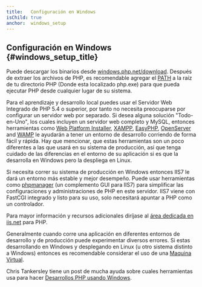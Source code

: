 ```yaml
---
title:   Configuración en Windows
isChild: true
anchor:  windows_setup
---
```


## Configuración en Windows {#windows_setup_title}

Puede descargar los binarios desde [windows.php.net/download][php-downloads]. Después de extraer los archivos de PHP, es recomendable agregar el [PATH][windows-path] a la raíz de tu directorio PHP (Donde esta localizado php.exe) para que pueda ejecutar PHP desde cualquier lugar de su sistema.

Para el aprendizaje y desarrollo local puedes usar el Servidor Web Integrado de PHP 5.4 o superior, por tanto no necesita preocuparse por configurar un servidor web por separado. Si desea alguna solución "Todo-en-Uno", los cuales incluyen un servidor web completo y MySQL, entonces herramientas como [Web Platform Installer][wpi], [XAMPP][xampp], [EasyPHP][easyphp], [OpenServer][openserver] and [WAMP][wamp] le ayudarán a tener un entorno de desarrollo corriendo de forma fácil y rápida. Hay que mencionar, que estas herramientas son un poco diferentes a las que usará en su sistema de producción, así que tenga cuidado de las diferencias en el entorno de su aplicación si es que la desarrolla en Windows pero la despliega en Linux.

Si necesita correr su sistema de producción en Windows entonces IIS7 le dará un entorno más estable y mejor desempeño. Puede usar herramientas como [phpmanager][phpmanager] (un complemento GUI para IIS7) para simplificar las configuraciones y administraciones de PHP en este servidor. IIS7 viene con FastCGI integrado y listo para su uso, solo necesitará apuntar a PHP como un controlador.

Para mayor información y recursos adicionales diríjase al [área dedicada en iis.net][php-iis] para PHP.

Generalmente cuando corre una aplicación en diferentes entornos de desarrollo y de producción puede experimentar diversos errores. Si estas desarrollando en Windows y desplegando en Linux (u otro sistema distinto a Windows) entonces es recomendable considerar el uso de una [Maquina Virtual](/#virtualization_title).

Chris Tankersley tiene un post de mucha ayuda sobre cuales herramientas usa para hacer [Desarrollos PHP usando Windows][windows-tools].

[easyphp]: http://www.easyphp.org/
[phpmanager]: http://phpmanager.codeplex.com/
[openserver]: http://open-server.ru/
[wamp]: http://www.wampserver.com/en/
[php-downloads]: http://windows.php.net/download/
[php-iis]: http://php.iis.net/
[windows-path]: http://www.windows-commandline.com/set-path-command-line/
[windows-tools]: http://ctankersley.com/2015/07/01/developing-on-windows/
[wpi]: http://www.microsoft.com/web/downloads/platform.aspx
[xampp]: http://www.apachefriends.org/en/xampp.html
